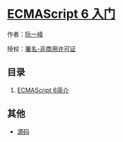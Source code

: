 # [ECMAScript 6 入门]()

作者：[阮一峰](http://www.ruanyifeng.com)

授权：<a rel="license" href="http://creativecommons.org/licenses/by-nc/4.0/">署名-非商用许可证</a>

## 目录
1. [ECMAScript 6简介](#docs/intro)

## 其他
- [源码](http://github.com/ruanyf/es6tutorial/)
